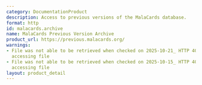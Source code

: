 ```yaml
---
category: DocumentationProduct
description: Access to previous versions of the MalaCards database.
format: http
id: malacards.archive
name: MalaCards Previous Version Archive
product_url: https://previous.malacards.org/
warnings:
- File was not able to be retrieved when checked on 2025-10-21_ HTTP 403 error when
  accessing file
- File was not able to be retrieved when checked on 2025-10-15_ HTTP 403 error when
  accessing file
layout: product_detail
---
```

